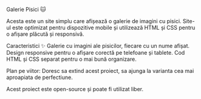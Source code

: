 Galerie Pisici 🐱

Acesta este un site simplu care afișează o galerie de imagini cu pisici. Site-ul este optimizat pentru dispozitive mobile și utilizează HTML și CSS pentru o afișare plăcută și responsivă.

Caracteristici ✨
Galerie cu imagini ale pisicilor, fiecare cu un nume afișat.
Design responsive pentru o afișare corectă pe telefoane și tablete.
Cod HTML și CSS separat pentru o mai bună organizare.

Plan pe viitor:
Doresc sa extind acest proiect, sa ajunga la varianta cea mai aproapiata de perfectiune.

Acest proiect este open-source și poate fi utilizat liber.
